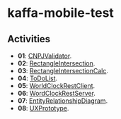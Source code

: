 # kaffa-mobile-test

## Activities

- **01**: [CNPJValidator](https://github.com/ulaecio/kaffa-mobile-test/tree/main/CNPJValidator).
- **02**: [RectangleIntersection](https://github.com/ulaecio/kaffa-mobile-test/tree/main/RectangleIntersection).
- **03**: [RectangleIntersectionCalc](https://github.com/ulaecio/kaffa-mobile-test/tree/main/RectangleIntersectionCalc).
- **04**: [ToDoList](https://github.com/ulaecio/kaffa-mobile-test/tree/main/ToDoList).
- **05**: [WorldClockRestClient](https://github.com/ulaecio/kaffa-mobile-test/tree/main/WorldClockRestClient).
- **06**: [WordClockRestServer](https://github.com/ulaecio/kaffa-mobile-test/tree/main/WordClockRestServer).
- **07**: [EntityRelationshipDiagram](https://github.com/ulaecio/kaffa-mobile-test).
- **08**: [UXPrototype](https://github.com/ulaecio/kaffa-mobile-test).
